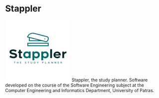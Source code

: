 # Stappler

<img src="https://github.com/el-rookie/Stappler/blob/master/Stappler/src/res/stappler_logo.png" width="210" height="200">
Stappler, the study planner.
Software developed on the course of the Software Engineering subject
at the Computer Engineering and Informatics Department, University of Patras.
